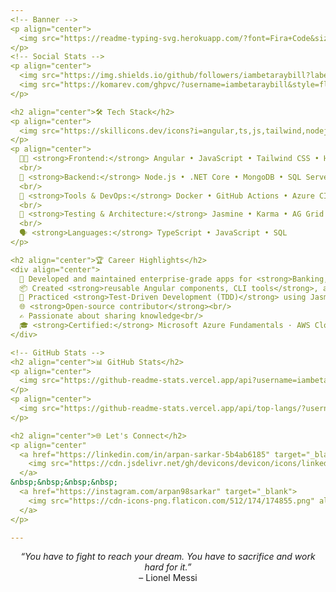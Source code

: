 ```yaml
---
<!-- Banner -->
<p align="center">
  <img src="https://readme-typing-svg.herokuapp.com/?font=Fira+Code&size=28&pause=1000&color=F8F8F2&center=true&vCenter=true&width=800&lines=Hi+%F0%9F%91%8B%2C+I'm+Arpan+Sarkar!;Angular+Developer+%7C+FrontEnd+Enthusiast;" alt="Typing SVG" />
</p>
<!-- Social Stats -->
<p align="center">
  <img src="https://img.shields.io/github/followers/iambetaraybill?label=Follow&style=social" alt="GitHub Followers" />
  <img src="https://komarev.com/ghpvc/?username=iambetaraybill&style=flat-square&color=blue" alt="Profile Views" />
</p>

<h2 align="center">🛠️ Tech Stack</h2>
<p align="center">
  <img src="https://skillicons.dev/icons?i=angular,ts,js,tailwind,nodejs,dotnet,mongodb,docker,aws,vite,html,css" alt="Tech Icons" />
</p>
<p align="center">
  👨‍💻 <strong>Frontend:</strong> Angular • JavaScript • Tailwind CSS • HTML • CSS  
  <br/>
  🔧 <strong>Backend:</strong> Node.js • .NET Core • MongoDB • SQL Server  
  <br/>
  🧰 <strong>Tools & DevOps:</strong> Docker • GitHub Actions • Azure CI/CD • Vite • JIRA  
  <br/>
  🧠 <strong>Testing & Architecture:</strong> Jasmine • Karma • AG Grid • RxJS • TDD  
  <br/>
  🗣️ <strong>Languages:</strong> TypeScript • JavaScript • SQL
</p>

<h2 align="center">🏆 Career Highlights</h2>
<div align="center">
  🧩 Developed and maintained enterprise-grade apps for <strong>Banking, Telecom, and Insurance</strong> clients across Accenture, TCS, and Cognizant<br/>
  📦 Created <strong>reusable Angular components, CLI tools</strong>, and custom charting features (Chart.js, PrimeNG)<br/>
  🧪 Practiced <strong>Test-Driven Development (TDD)</strong> using Jasmine, Karma, and followed <strong>Extreme Programming</strong> practices<br/>
  🌐 <strong>Open-source contributor</strong><br/>
  ✍️ Passionate about sharing knowledge<br/>
  🎓 <strong>Certified:</strong> Microsoft Azure Fundamentals · AWS Cloud Practitioner<br/>
</div>

<!-- GitHub Stats -->
<h2 align="center">📊 GitHub Stats</h2>
<p align="center">
  <img src="https://github-readme-stats.vercel.app/api?username=iambetaraybill&show_icons=true&rank_icon=github&theme=gruvbox&bg_color=30,e96443,904e95" alt="GitHub Stats" />
</p>
<p align="center">
  <img src="https://github-readme-stats.vercel.app/api/top-langs/?username=iambetaraybill&theme=merko&layout=donut" alt="Top Languages" />
</p>

<h2 align="center">🌐 Let's Connect</h2>
<p align="center"
  <a href="https://linkedin.com/in/arpan-sarkar-5b4ab6185" target="_blank">
    <img src="https://cdn.jsdelivr.net/gh/devicons/devicon/icons/linkedin/linkedin-original.svg" alt="LinkedIn" width="40" />
  </a>
&nbsp;&nbsp;&nbsp;&nbsp;
  <a href="https://instagram.com/arpan98sarkar" target="_blank">
    <img src="https://cdn-icons-png.flaticon.com/512/174/174855.png" alt="Instagram" width="40" />
  </a>
</p>

---
```

<p align="center"><em>“You have to fight to reach your dream. You have to sacrifice and work hard for it.”</em><br>– Lionel Messi</p>





